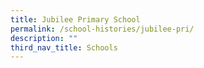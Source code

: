 ```yaml
---
title: Jubilee Primary School
permalink: /school-histories/jubilee-pri/
description: ""
third_nav_title: Schools
---
```



